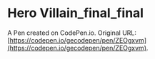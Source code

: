 # Hero Villain_final_final

A Pen created on CodePen.io. Original URL: [https://codepen.io/gecodepen/pen/ZEOgxvm](https://codepen.io/gecodepen/pen/ZEOgxvm).


